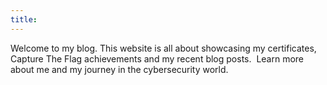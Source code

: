 ```yaml
---
title: 
---
```

Welcome to my blog. This website is all about showcasing my certificates, Capture The Flag achievements and my recent blog posts.  Learn more about me and my journey in the cybersecurity world.
